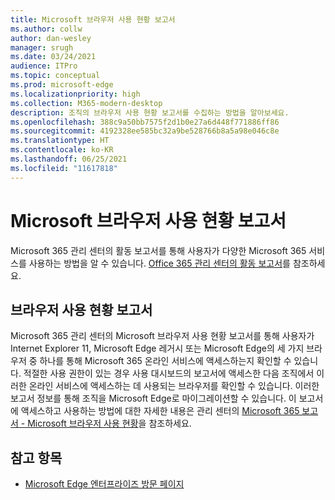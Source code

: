 ```yaml
---
title: Microsoft 브라우저 사용 현황 보고서
ms.author: collw
author: dan-wesley
manager: srugh
ms.date: 03/24/2021
audience: ITPro
ms.topic: conceptual
ms.prod: microsoft-edge
ms.localizationpriority: high
ms.collection: M365-modern-desktop
description: 조직의 브라우저 사용 현황 보고서를 수집하는 방법을 알아보세요.
ms.openlocfilehash: 388c9a50bb7575f2d1b0e27a6d448f771886ff86
ms.sourcegitcommit: 4192328ee585bc32a9be528766b8a5a98e046c8e
ms.translationtype: HT
ms.contentlocale: ko-KR
ms.lasthandoff: 06/25/2021
ms.locfileid: "11617818"
---
```

# <a name="microsoft-browser-usage-report"></a>Microsoft 브라우저 사용 현황 보고서

Microsoft 365 관리 센터의 활동 보고서를 통해 사용자가 다양한 Microsoft 365 서비스를 사용하는 방법을 알 수 있습니다. [Office 365 관리 센터의 활동 보고서](/microsoft-365/admin/activity-reports/activity-reports?view=o365-worldwide)를 참조하세요.

## <a name="browser-usage-report"></a>브라우저 사용 현황 보고서

Microsoft 365 관리 센터의 Microsoft 브라우저 사용 현황 보고서를 통해 사용자가 Internet Explorer 11, Microsoft Edge 레거시 또는 Microsoft Edge의 세 가지 브라우저 중 하나를 통해 Microsoft 365 온라인 서비스에 액세스하는지 확인할 수 있습니다. 적절한 사용 권한이 있는 경우 사용 대시보드의 보고서에 액세스한 다음 조직에서 이러한 온라인 서비스에 액세스하는 데 사용되는 브라우저를 확인할 수 있습니다. 이러한 보고서 정보를 통해 조직을 Microsoft Edge로 마이그레이션할 수 있습니다. 이 보고서에 액세스하고 사용하는 방법에 대한 자세한 내용은 관리 센터의 [Microsoft 365 보고서 - Microsoft 브라우저 사용 현황](/microsoft-365/admin/activity-reports/browser-usage-report?view=o365-worldwide)을 참조하세요.

## <a name="see-also"></a>참고 항목

- [Microsoft Edge 엔터프라이즈 방문 페이지](https://aka.ms/EdgeEnterprise)
